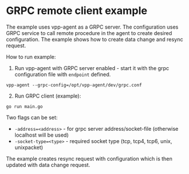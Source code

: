 # GRPC remote client example

The example uses vpp-agent as a GRPC server. The configuration uses GRPC service to call remote 
procedure in the agent to create desired configuration. The example shows how to create data change
and resync request.

How to run example:
1. Run vpp-agent with GRPC server enabled - start it with the grpc configuration file with `endpoint`
defined.

```
vpp-agent --grpc-config=/opt/vpp-agent/dev/grpc.conf
```

2. Run GRPC client (example):
```
go run main.go
```

Two flags can be set:
* `-address=<address>` - for grpc server address/socket-file (otherwise localhost will be used)
* `-socket-type=<type>` - required socket type (tcp, tcp4, tcp6, unix, unixpacket)

The example creates resync request with configuration which is then updated with data change request.
